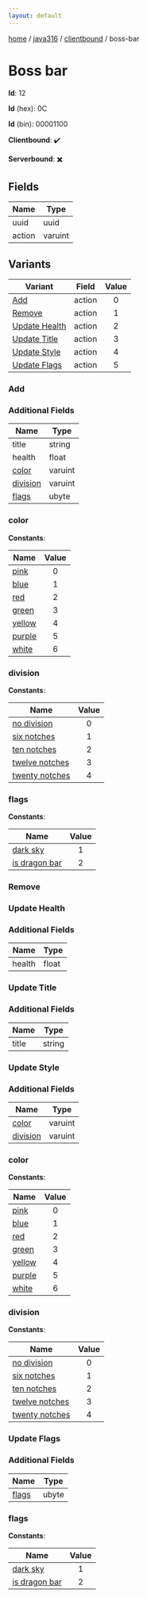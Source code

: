 ```yaml
---
layout: default
---
```


[home](/)  /  [java316](/protocol/java316)  /  [clientbound](/protocol/java316/clientbound)  /  boss-bar

# Boss bar

**Id**: 12

**Id** (hex): 0C

**Id** (bin): 00001100

**Clientbound**: ✔️

**Serverbound**: ✖️

## Fields

Name | Type
---|---
uuid | uuid
action | varuint

## Variants

Variant | Field | Value
---|---|:---:
[Add](#add) | action | 0
[Remove](#remove) | action | 1
[Update Health](#update_health) | action | 2
[Update Title](#update_title) | action | 3
[Update Style](#update_style) | action | 4
[Update Flags](#update_flags) | action | 5

### Add

### Additional Fields

Name | Type
---|---
title | string
health | float
[color](#add_color) | varuint
[division](#add_division) | varuint
[flags](#add_flags) | ubyte

### color

**Constants**:

Name | Value
---|:---:
[pink](add_color_pink) | 0
[blue](add_color_blue) | 1
[red](add_color_red) | 2
[green](add_color_green) | 3
[yellow](add_color_yellow) | 4
[purple](add_color_purple) | 5
[white](add_color_white) | 6

### division

**Constants**:

Name | Value
---|:---:
[no division](add_division_no-division) | 0
[six notches](add_division_six-notches) | 1
[ten notches](add_division_ten-notches) | 2
[twelve notches](add_division_twelve-notches) | 3
[twenty notches](add_division_twenty-notches) | 4

### flags

**Constants**:

Name | Value
---|:---:
[dark sky](add_flags_dark-sky) | 1
[is dragon bar](add_flags_is-dragon-bar) | 2

### Remove

### Update Health

### Additional Fields

Name | Type
---|---
health | float

### Update Title

### Additional Fields

Name | Type
---|---
title | string

### Update Style

### Additional Fields

Name | Type
---|---
[color](#update-style_color) | varuint
[division](#update-style_division) | varuint

### color

**Constants**:

Name | Value
---|:---:
[pink](update-style_color_pink) | 0
[blue](update-style_color_blue) | 1
[red](update-style_color_red) | 2
[green](update-style_color_green) | 3
[yellow](update-style_color_yellow) | 4
[purple](update-style_color_purple) | 5
[white](update-style_color_white) | 6

### division

**Constants**:

Name | Value
---|:---:
[no division](update-style_division_no-division) | 0
[six notches](update-style_division_six-notches) | 1
[ten notches](update-style_division_ten-notches) | 2
[twelve notches](update-style_division_twelve-notches) | 3
[twenty notches](update-style_division_twenty-notches) | 4

### Update Flags

### Additional Fields

Name | Type
---|---
[flags](#update-flags_flags) | ubyte

### flags

**Constants**:

Name | Value
---|:---:
[dark sky](update-flags_flags_dark-sky) | 1
[is dragon bar](update-flags_flags_is-dragon-bar) | 2

